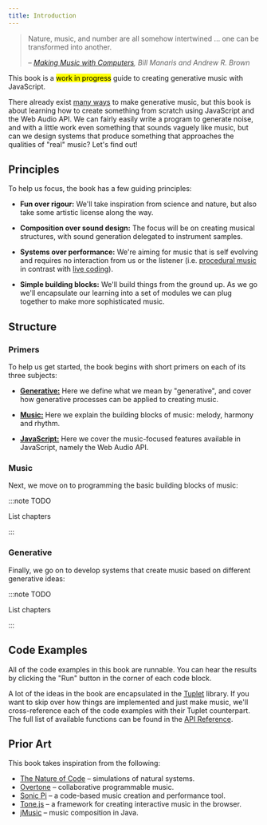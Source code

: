 ```yaml
---
title: Introduction
---
```


> Nature, music, and number are all somehow intertwined ... one can be
> transformed into another.
>
> – *[Making Music with Computers](https://www.amazon.com/dp/1439867917), Bill
> Manaris and Andrew R. Brown*

This book is a <mark>work in progress</mark> guide to creating generative music
with JavaScript.

There already exist
[many ways](https://github.com/ciconia/awesome-music/blob/master/README.md#music-programming)
to make generative music, but this book is about learning how to create
something from scratch using JavaScript and the Web Audio API. We can fairly
easily write a program to generate noise, and with a little work even something
that sounds vaguely like music, but can we design systems that produce something
that approaches the qualities of "real" music? Let's find out!

## Principles

To help us focus, the book has a few guiding principles:

- **Fun over rigour:** We'll take inspiration from science and nature, but also
  take some artistic license along the way.

- **Composition over sound design:** The focus will be on creating musical
  structures, with sound generation delegated to instrument samples.

- **Systems over performance:** We're aiming for music that is self evolving and
  requires no interaction from us or the listener (i.e.
  [procedural music](https://en.wikipedia.org/wiki/Generative_music#Creative/procedural)
  in contrast with [live coding](https://en.wikipedia.org/wiki/Live_coding)).

- **Simple building blocks:** We'll build things from the ground up. As we go
  we'll encapsulate our learning into a set of modules we can plug together to
  make more sophisticated music.

## Structure

### Primers

To help us get started, the book begins with short primers on each of its three
subjects:

- [**Generative:**](primers/generative) Here we define what we mean by
  "generative", and cover how generative processes can be applied to creating
  music.

- [**Music:**](primers/music) Here we explain the building blocks of music:
  melody, harmony and rhythm.

- [**JavaScript:**](primers/javascript) Here we cover the music-focused features
  available in JavaScript, namely the Web Audio API.

### Music

Next, we move on to programming the basic building blocks of music:

:::note TODO

List chapters

:::

### Generative

Finally, we go on to develop systems that create music based on different
generative ideas:

:::note TODO

List chapters

:::

## Code Examples

All of the code examples in this book are runnable. You can hear the results by
clicking the "Run" button in the corner of each code block.

A lot of the ideas in the book are encapsulated in the
[Tuplet](https://www.npmjs.com/package/tuplet) library. If you want to skip over
how things are implemented and just make music, we'll cross-reference each of
the code examples with their Tuplet counterpart. The full list of available
functions can be found in the [API Reference](api/index).

## Prior Art

This book takes inspiration from the following:

- [The Nature of Code](https://natureofcode.com/) – simulations of natural
  systems.
- [Overtone](https://github.com/overtone/overtone) – collaborative programmable
  music.
- [Sonic Pi](https://sonic-pi.net/) – a code-based music creation and
  performance tool.
- [Tone.js](https://tonejs.github.io/) – a framework for creating interactive
  music in the browser.
- [jMusic](https://explodingart.com/jmusic/jmDocumentation/index.html) – music
  composition in Java.

